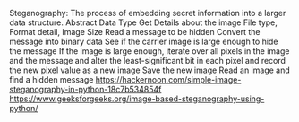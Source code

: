 Steganography: The process of embedding secret information into a larger data structure.
Abstract Data Type
  Get Details about the image
    File type, Format detail, Image Size
  Read a message to be hidden
  Convert the message into binary data
  See if the carrier image is large enough to hide the message
  If the image is large enough, iterate over all pixels in the image and the message and alter the least-significant bit in each pixel and    record the new pixel value as a new image
  Save the new image
  Read an image and find a hidden message
https://hackernoon.com/simple-image-steganography-in-python-18c7b534854f
https://www.geeksforgeeks.org/image-based-steganography-using-python/

